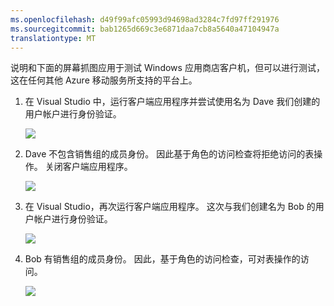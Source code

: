 ```yaml
---
ms.openlocfilehash: d49f99afc05993d94698ad3284c7fd97ff291976
ms.sourcegitcommit: bab1265d669c3e6871daa7cb8a5640a47104947a
translationtype: MT
---
```


说明和下面的屏幕抓图应用于测试 Windows 应用商店客户机，但可以进行测试，这在任何其他 Azure 移动服务所支持的平台上。 

1. 在 Visual Studio 中，运行客户端应用程序并尝试使用名为 Dave 我们创建的用户帐户进行身份验证。 

    ![](./media/mobile-services-aad-rbac-test-app/dave-login.png)

2. Dave 不包含销售组的成员身份。 因此基于角色的访问检查将拒绝访问的表操作。 关闭客户端应用程序。

    ![](./media/mobile-services-aad-rbac-test-app/unauthorized.png)

3. 在 Visual Studio，再次运行客户端应用程序。 这次与我们创建名为 Bob 的用户帐户进行身份验证。

    ![](./media/mobile-services-aad-rbac-test-app/bob-login.png)

4. Bob 有销售组的成员身份。 因此，基于角色的访问检查，可对表操作的访问。

    ![](./media/mobile-services-aad-rbac-test-app/success.png)



